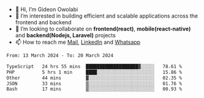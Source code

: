 - 👋 Hi, I’m Gideon Owolabi
- 👀 I’m interested in building efficient and scalable applications across the frontend and backend
- 💞️ I’m looking to collaborate on <b>frontend(react)</b>, <b>mobile(react-native)</b> and <b>backend(Nodejs, Laravel)</b> projects
- 📫 How to reach me <a href="mailto:gideoniyin2021@gmail.com">Mail</a>, <a href="https://www.linkedin.com/in/gideon-owolabi-9b667a232/">LinkedIn</a> and <a href="https://wa.me/2348055377085">Whatsapp</a>

<!---
gude1/gude1 is a ✨ special ✨ repository because its `README.md` (this file) appears on your GitHub profile.
You can click the Preview link to take a look at your changes.
--->

<!--START_SECTION:waka-->

```txt
From: 13 March 2024 - To: 20 March 2024

TypeScript   24 hrs 55 mins  ███████████████████▓░░░░░   78.61 %
PHP          5 hrs 1 min     ████░░░░░░░░░░░░░░░░░░░░░   15.86 %
Other        44 mins         ▓░░░░░░░░░░░░░░░░░░░░░░░░   02.35 %
JSON         33 mins         ▒░░░░░░░░░░░░░░░░░░░░░░░░   01.76 %
Bash         17 mins         ▒░░░░░░░░░░░░░░░░░░░░░░░░   00.93 %
```

<!--END_SECTION:waka-->
